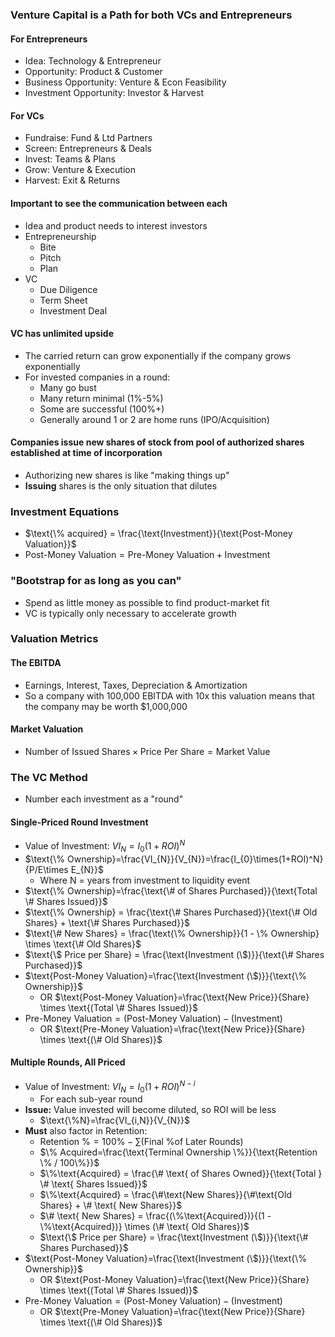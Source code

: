 ### Venture Capital is a Path for both VCs and Entrepreneurs
#### For Entrepreneurs
- Idea: Technology & Entrepreneur
- Opportunity: Product & Customer
- Business Opportunity: Venture & Econ Feasibility
- Investment Opportunity: Investor & Harvest

#### For VCs
- Fundraise: Fund & Ltd Partners
- Screen: Entrepreneurs & Deals
- Invest: Teams & Plans
- Grow: Venture & Execution
- Harvest: Exit & Returns

#### Important to see the communication between each
- Idea and product needs to interest investors
- Entrepreneurship
	- Bite
	- Pitch
	- Plan
- VC
	- Due Diligence
	- Term Sheet
	- Investment Deal

#### VC has unlimited upside
- The carried return can grow exponentially if the company grows exponentially
- For invested companies in a round:
	- Many go bust
	- Many return minimal (1%-5%)
	- Some are successful (100%+)
	- Generally around 1 or 2 are home runs (IPO/Acquisition)

#### Companies issue new shares of stock from pool of authorized shares established at time of incorporation
- Authorizing new shares is like "making things up"
- **Issuing** shares is the only situation that dilutes

### Investment Equations
- $\text{\% acquired} = \frac{\text{Investment}}{\text{Post-Money Valuation}}$
- $\text{Post-Money Valuation}=\text{Pre-Money Valuation} + \text{Investment}$

### "Bootstrap for as long as you can"
- Spend as little money as possible to find product-market fit
- VC is typically only necessary to accelerate growth

### Valuation Metrics
#### The EBITDA
- Earnings, Interest, Taxes, Depreciation & Amortization
- So a company with 100,000 EBITDA with 10x this valuation means that the company may be worth \$1,000,000

#### Market Valuation
- $\text{Number of Issued Shares}\times \text{Price Per Share} = \text{Market Value}$

### The VC Method
- Number each investment as a "round"

#### Single-Priced Round Investment
- Value of Investment: $VI_{N}=I_{0}(1 + ROI)^{N}$
- $\text{\% Ownership}=\frac{VI_{N}}{V_{N}}=\frac{I_{0}\times(1+ROI)^N}{P/E\times E_{N}}$
	- Where N = years from investment to liquidity event
- $\text{\% Ownership}=\frac{\text{\# of Shares Purchased}}{\text{Total \# Shares Issued}}$
- $\text{\% Ownership} = \frac{\text{\# Shares Purchased}}{\text{\# Old Shares} + \text{\# Shares Purchased}}$
- $\text{\# New Shares} = \frac{\text{\% Ownership}}{1 - \% Ownership} \times \text{\# Old Shares}$
- $\text{\$ Price per Share} = \frac{\text{Investment (\$)}}{\text{\# Shares Purchased}}$
- $\text{Post-Money Valuation}=\frac{\text{Investment (\$)}}{\text{\% Ownership}}$
	- OR $\text{Post-Money Valuation}=\frac{\text{New Price}}{Share} \times \text{(Total \# Shares Issued)}$
- $\text{Pre-Money Valuation}=(\text{Post-Money Valuation})-\text{(Investment)}$
	- OR $\text{Pre-Money Valuation}=\frac{\text{New Price}}{Share} \times \text{(\# Old Shares)}$

#### Multiple Rounds, All Priced
- Value of Investment: $VI_{N}=I_{0}(1 + ROI)^{N-i}$
	- For each sub-year round
- **Issue:** Value invested will become diluted, so ROI will be less
	- $\text{\%N}=\frac{VI_{i,N}}{V_{N}}$
- **Must** also factor in Retention:
	- $\text{Retention \%} = 100\% - \sum(\text{Final \% of Later Rounds})$
	- $\% Acquired=\frac{\text{Terminal Ownership \%}}{\text{Retention \% / 100\%}}$
	- $\%\text{Acquired} = \frac{\# \text{ of Shares Owned}}{\text{Total } \# \text{ Shares Issued}}$
	- $\%\text{Acquired} = \frac{\#\text{New Shares}}{\#\text{Old Shares} + \# \text{ New Shares}}$
	- $\# \text{ New Shares} = \frac{(\%\text{Acquired})}{(1 - \%\text{Acquired})} \times (\# \text{ Old Shares})$
	- $\text{\$ Price per Share} = \frac{\text{Investment (\$)}}{\text{\# Shares Purchased}}$
- $\text{Post-Money Valuation}=\frac{\text{Investment (\$)}}{\text{\% Ownership}}$
	- OR $\text{Post-Money Valuation}=\frac{\text{New Price}}{Share} \times \text{(Total \# Shares Issued)}$
- $\text{Pre-Money Valuation}=(\text{Post-Money Valuation})-\text{(Investment)}$
	- OR $\text{Pre-Money Valuation}=\frac{\text{New Price}}{Share} \times \text{(\# Old Shares)}$
